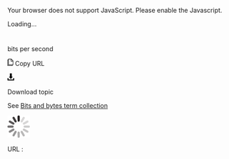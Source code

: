 Your browser does not support JavaScript. Please enable the Javascript.

Loading...

# 

bits per second

![Copy URL](bits-per-second_files/Copy.png)
Copy URL

![Download](bits-per-second_files/Download.png)

Download topic

See [Bits and bytes term collection](https://worldready.cloudapp.net/Styleguide/Read?id=2700&topicid=26920)

![In progress](bits-per-second_files/activity-large.gif)

URL :
